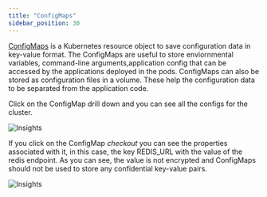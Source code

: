 ```yaml
---
title: "ConfigMaps"
sidebar_position: 30
---
```


[ConfigMaps](https://kubernetes.io/docs/concepts/configuration/configmap/) is a Kubernetes resource object to save configuration data in key-value format. The ConfigMaps are useful to store enviornmental variables, command-line arguments,application config that can be accessed by the applications deployed in the pods. ConfigMaps can also be stored as configuration files in a volume. These help the configuration data to be separated from the application code.

Click on the ConfigMap drill down and you can see all the configs for the cluster.

![Insights](/img/resource-view/config-configMap.jpg)

If you click on the ConfigMap <i>checkout</i> you can see the properties associated with it, in this case, the key REDIS_URL with the value of the redis endpoint. As you can see, the value is not encrypted and ConfigMaps should not be used to store any confidential key-value pairs.

![Insights](/img/resource-view/config-configmap-1.jpg)

